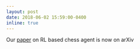 ```yaml
---
layout: post
date: 2018-06-02 15:59:00-0400
inline: true
---
```


Our [paper](https://arxiv.org/abs/1806.00683) on RL based chess agent is now on arXiv